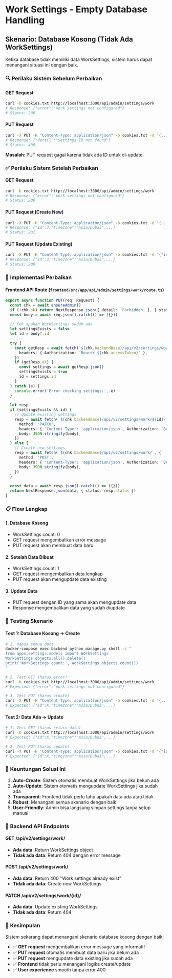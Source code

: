 # Work Settings - Empty Database Handling

## Skenario: Database Kosong (Tidak Ada WorkSettings)

Ketika database tidak memiliki data WorkSettings, sistem harus dapat menangani situasi ini dengan baik.

### 🔍 **Perilaku Sistem Sebelum Perbaikan**

#### **GET Request**
```bash
curl -b cookies.txt http://localhost:3000/api/admin/settings/work
# Response: {"error":"Work settings not configured"}
# Status: 200
```

#### **PUT Request**
```bash
curl -X PUT -H "Content-Type: application/json" -b cookies.txt -d '{...}' http://localhost:3000/api/admin/settings/work
# Response: {"detail":"Settings ID not found"}
# Status: 400
```

**Masalah**: PUT request gagal karena tidak ada ID untuk di-update.

### ✅ **Perilaku Sistem Setelah Perbaikan**

#### **GET Request**
```bash
curl -b cookies.txt http://localhost:3000/api/admin/settings/work
# Response: {"error":"Work settings not configured"}
# Status: 200
```

#### **PUT Request (Create New)**
```bash
curl -X PUT -H "Content-Type: application/json" -b cookies.txt -d '{...}' http://localhost:3000/api/admin/settings/work
# Response: {"id":3,"timezone":"Asia/Dubai",...}
# Status: 201
```

#### **PUT Request (Update Existing)**
```bash
curl -X PUT -H "Content-Type: application/json" -b cookies.txt -d '{"id":3,...}' http://localhost:3000/api/admin/settings/work
# Response: {"id":3,"timezone":"Asia/Dubai",...}
# Status: 200
```

### 🔧 **Implementasi Perbaikan**

#### **Frontend API Route (`frontend/src/app/api/admin/settings/work/route.ts`)**

```typescript
export async function PUT(req: Request) {
  const chk = await ensureAdmin()
  if (!chk.ok) return NextResponse.json({ detail: 'Forbidden' }, { status: chk.status })
  const body = await req.json().catch(() => ({}))
  
  // Cek apakah WorkSettings sudah ada
  let settingsExists = false
  let id = body?.id
  
  try {
    const getResp = await fetch(`${chk.backendBase}/api/v2/settings/work/`, {
      headers: { Authorization: `Bearer ${chk.accessToken}` },
    })
    if (getResp.ok) {
      const settings = await getResp.json()
      settingsExists = true
      id = settings.id
    }
  } catch (e) {
    console.error('Error checking settings:', e)
  }
  
  let resp
  if (settingsExists && id) {
    // Update existing settings
    resp = await fetch(`${chk.backendBase}/api/v2/settings/work/${id}/`, {
      method: 'PATCH',
      headers: { 'Content-Type': 'application/json', Authorization: `Bearer ${chk.accessToken}` },
      body: JSON.stringify(body),
    })
  } else {
    // Create new settings
    resp = await fetch(`${chk.backendBase}/api/v2/settings/work/`, {
      method: 'POST',
      headers: { 'Content-Type': 'application/json', Authorization: `Bearer ${chk.accessToken}` },
      body: JSON.stringify(body),
    })
  }
  
  const data = await resp.json().catch(() => ({}))
  return NextResponse.json(data, { status: resp.status })
}
```

### 📋 **Flow Lengkap**

#### **1. Database Kosong**
- WorkSettings count: 0
- GET request mengembalikan error message
- PUT request akan membuat data baru

#### **2. Setelah Data Dibuat**
- WorkSettings count: 1
- GET request mengembalikan data lengkap
- PUT request akan mengupdate data existing

#### **3. Update Data**
- PUT request dengan ID yang sama akan mengupdate data
- Response mengembalikan data yang sudah diupdate

### 🧪 **Testing Skenario**

#### **Test 1: Database Kosong → Create**
```bash
# 1. Hapus semua data
docker-compose exec backend python manage.py shell -c "
from apps.settings.models import WorkSettings
WorkSettings.objects.all().delete()
print('WorkSettings count:', WorkSettings.objects.count())
"

# 2. Test GET (harus error)
curl -b cookies.txt http://localhost:3000/api/admin/settings/work
# Expected: {"error":"Work settings not configured"}

# 3. Test PUT (harus create)
curl -X PUT -H "Content-Type: application/json" -b cookies.txt -d '{...}' http://localhost:3000/api/admin/settings/work
# Expected: {"id":X,"timezone":"Asia/Dubai",...}
```

#### **Test 2: Data Ada → Update**
```bash
# 1. Test GET (harus return data)
curl -b cookies.txt http://localhost:3000/api/admin/settings/work
# Expected: {"id":X,"timezone":"Asia/Dubai",...}

# 2. Test PUT (harus update)
curl -X PUT -H "Content-Type: application/json" -b cookies.txt -d '{"id":X,...}' http://localhost:3000/api/admin/settings/work
# Expected: {"id":X,"timezone":"Asia/Dubai",...}
```

### 🎯 **Keuntungan Solusi Ini**

1. **Auto-Create**: Sistem otomatis membuat WorkSettings jika belum ada
2. **Auto-Update**: Sistem otomatis mengupdate WorkSettings jika sudah ada
3. **Transparent**: Frontend tidak perlu tahu apakah data ada atau tidak
4. **Robust**: Menangani semua skenario dengan baik
5. **User-Friendly**: Admin bisa langsung simpan settings tanpa setup manual

### 🔄 **Backend API Endpoints**

#### **GET /api/v2/settings/work/**
- **Ada data**: Return WorkSettings object
- **Tidak ada data**: Return 404 dengan error message

#### **POST /api/v2/settings/work/**
- **Ada data**: Return 400 "Work settings already exist"
- **Tidak ada data**: Create new WorkSettings

#### **PATCH /api/v2/settings/work/{id}/**
- **Ada data**: Update existing WorkSettings
- **Tidak ada data**: Return 404

### 📝 **Kesimpulan**

Sistem sekarang dapat menangani skenario database kosong dengan baik:
- ✅ **GET request** mengembalikan error message yang informatif
- ✅ **PUT request** otomatis membuat data baru jika belum ada
- ✅ **PUT request** mengupdate data existing jika sudah ada
- ✅ **Frontend** tidak perlu menangani logika create/update
- ✅ **User experience** smooth tanpa error 400
